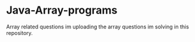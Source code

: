 # Java-Array-programs
Array related questions
im uploading the array questions im solving in this repository.
